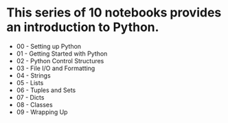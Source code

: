 # This series of 10 notebooks provides an introduction to Python.

* 00 - Setting up Python
* 01 - Getting Started with Python
* 02 - Python Control Structures
* 03 - File I/O and Formatting
* 04 - Strings
* 05 - Lists
* 06 - Tuples and Sets
* 07 - Dicts
* 08 - Classes
* 09 - Wrapping Up
